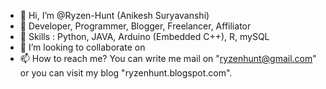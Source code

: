 - 👋 Hi, I’m @Ryzen-Hunt (Anikesh Suryavanshi)
- 👀 Developer, Programmer, Blogger, Freelancer, Affiliator
- 🌱 Skills : Python, JAVA, Arduino (Embedded C++), R, mySQL
- 💞️ I’m looking to collaborate on
- 📫 How to reach me?
      You can write me mail on "ryzenhunt@gmail.com" or you can visit my blog "ryzenhunt.blogspot.com". 

<!---
Ryzen-Hunt/Ryzen-Hunt is a ✨ special ✨ repository because its `README.md` (this file) appears on your GitHub profile.
You can click the Preview link to take a look at your changes.
--->
